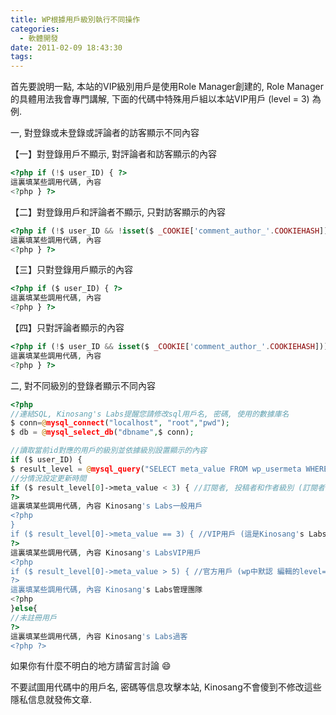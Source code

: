 ```yaml
---
title: WP根據用戶級別執行不同操作
categories:
  - 軟體開發
date: 2011-02-09 18:43:30
tags:
---
```


首先要說明一點, 本站的VIP級別用戶是使用Role Manager創建的, Role Manager的具體用法我會專門講解, 下面的代碼中特殊用戶組以本站VIP用戶 (level = 3) 為例.

一, 對登錄或未登錄或評論者的訪客顯示不同內容

【一】對登錄用戶不顯示, 對評論者和訪客顯示的內容

```php
<?php if (!$ user_ID) { ?>
這裏填某些調用代碼, 內容
<?php } ?>
```

<!--more-->

【二】對登錄用戶和評論者不顯示, 只對訪客顯示的內容

```php
<?php if (!$ user_ID && !isset($ _COOKIE['comment_author_'.COOKIEHASH])) { ?>
這裏填某些調用代碼, 內容
<?php } ?>
```

【三】只對登錄用戶顯示的內容

```php
<?php if ($ user_ID) { ?>
這裏填某些調用代碼, 內容
<?php } ?>
```

【四】只對評論者顯示的內容

```php
<?php if (!$ user_ID && isset($ _COOKIE['comment_author_'.COOKIEHASH])) { ?>
這裏填某些調用代碼, 內容
<?php } ?>
```

二, 對不同級別的登錄者顯示不同內容

```php
<?php
//連結SQL, Kinosang's Labs提醒您請修改sql用戶名, 密碼, 使用的數據庫名
$ conn=@mysql_connect("localhost", "root","pwd");
$ db = @mysql_select_db("dbname",$ conn);

//讀取當前id對應的用戶的級別並依據級別設置顯示的內容
if ($ user_ID) {
$ result_level = @mysql_query("SELECT meta_value FROM wp_usermeta WHERE user_id = '" . $ user_ID . "' and meta_key = 'w_user_level'",$ db); //Kinosang's Labs提醒您這裏的wp_usermeta改為你的對應的表名
//分情況設定更新時間
if ($ result_level[0]->meta_value < 3) { //訂閱者, 投稿者和作者級別 (訂閱者的level=0, 投稿者的level=1, 作者的level=2)
?>
這裏填某些調用代碼, 內容 Kinosang's Labs一般用戶
<?php
}
if ($ result_level[0]->meta_value == 3) { //VIP用戶 (這是Kinosang's Labs自定義用戶組, wp原本沒有level=3的用戶組)
?>
這裏填某些調用代碼, 內容 Kinosang's LabsVIP用戶
<?php
if ($ result_level[0]->meta_value > 5) { //官方用戶 (wp中默認 編輯的level=7, 管理員的level=10)
?>
這裏填某些調用代碼, 內容 Kinosang's Labs管理團隊
<?php
}else{
//未註冊用戶
?>
這裏填某些調用代碼, 內容 Kinosang's Labs過客
<?php ?>
```

如果你有什麼不明白的地方請留言討論 :smile:

不要試圖用代碼中的用戶名, 密碼等信息攻擊本站, Kinosang不會傻到不修改這些隱私信息就發佈文章.
